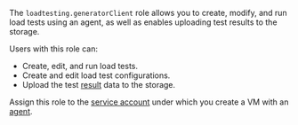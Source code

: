 The `loadtesting.generatorClient` role allows you to create, modify, and run load tests using an agent, as well as enables uploading test results to the storage.

Users with this role can:
* Create, edit, and run load tests.
* Create and edit load test configurations.
* Upload the test [result](../../load-testing/concepts/load-test-results.md) data to the storage.

Assign this role to the [service account](../../iam/concepts/users/service-accounts.md) under which you create a VM with an [agent](../../load-testing/concepts/agent.md).